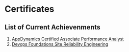 # Certificates

## List of Current Achievenments

1. [AppDynamics Certified Associate Performance Analyst](https://github.com/shahmeetk/Certificates/blob/master/AppD-Performance-Analysist-0032H00002E4szo~PFA-100-4xC.pdf)
2. [Devops Foundations Site Reliability Engineering](https://github.com/shahmeetk/Certificates/blob/master/CertificateOfCompletion_Devops%20Foundations%20Microservices.pdf)
